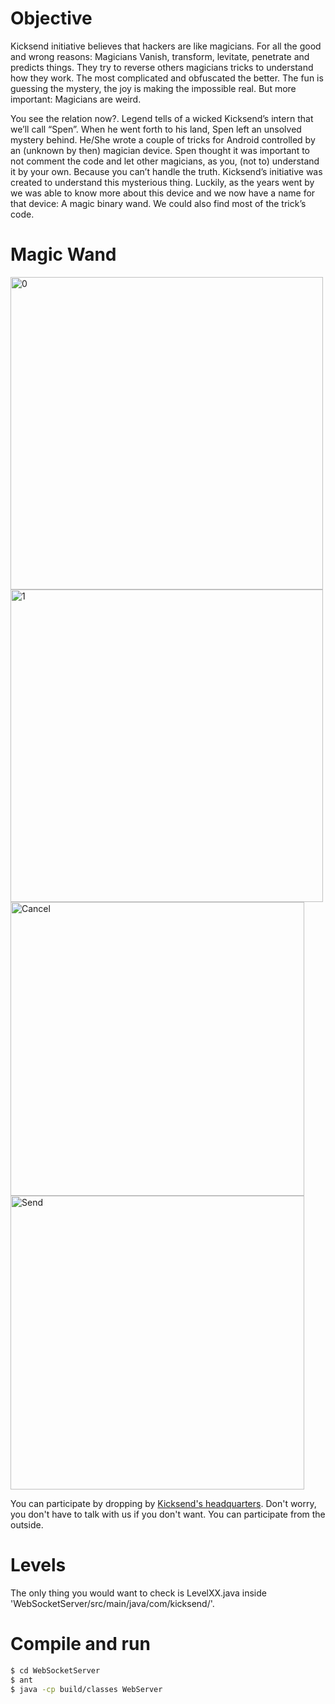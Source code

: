 Objective
==========

Kicksend initiative believes that hackers are like magicians. For all the good and wrong reasons: Magicians Vanish, transform, levitate, penetrate and predicts things. They try to reverse others magicians tricks to understand how they work. The most complicated and obfuscated the better. The fun is guessing the mystery, the joy is making the impossible real. But more important: Magicians are weird. 

You see the relation now?. Legend tells of a wicked Kicksend’s intern that we’ll call “Spen”. When he went forth to his land, Spen left an unsolved mystery behind. He/She wrote a couple of tricks for Android controlled by an (unknown by then) magician device. Spen thought it was important to not comment the code and let other magicians, as you, (not to) understand it by your own. Because you can’t handle the truth. Kicksend’s initiative was created to understand this mysterious thing. Luckily, as the years went by we was able to know more about this device and we now have a name for that device: A magic binary wand. We could also find most of the trick’s code.


Magic Wand
==========

<img src="https://raw.github.com/Kicksend/Initiative/master/Resources/hand0.png" alt="0" width="500" />
<img src="https://raw.github.com/Kicksend/Initiative/master/Resources/hand1.png" alt="1" width="500" />
<img src="https://raw.github.com/Kicksend/Initiative/master/Resources/handbackspace.png" alt="Cancel" height="470" />
<img src="https://raw.github.com/Kicksend/Initiative/master/Resources/handsend.png" alt="Send" height="470" />

You can participate by dropping by <a href="http://goo.gl/maps/BnhrW">Kicksend's headquarters</a>. Don't worry, you don't have to talk with us if you don't want. You can participate from the outside.

Levels
==========

The only thing you would want to check is LevelXX.java inside 'WebSocketServer/src/main/java/com/kicksend/'.


Compile and run
==========

```bash 
$ cd WebSocketServer
$ ant
$ java -cp build/classes WebServer
```

